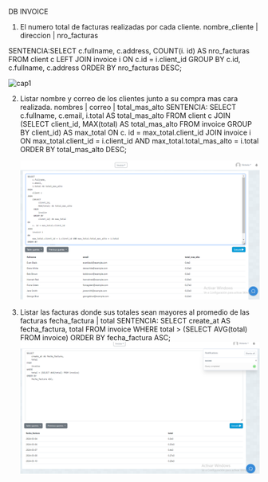 DB INVOICE

1. El numero total de facturas realizadas por cada cliente.
          nombre_cliente | direccion | nro_facturas

SENTENCIA:SELECT 
    c.fullname, 
    c.address, 
    COUNT(i. id) AS nro_facturas
FROM 
    client c
LEFT JOIN 
    invoice i ON c.id = i.client_id
GROUP BY 
    c.id, 
    c.fullname, 
    c.address
ORDER BY 
    nro_facturas DESC;

![cap1](capturas/cap1.jpg)


2. Listar nombre y correo de los clientes junto a su compra mas cara realizada.
          nombres |  correo   | total_mas_alto
SENTENCIA: 
SELECT 
    c.fullname, 
    c.email, 
    i.total AS total_mas_alto
FROM 
    client c
JOIN 
    (SELECT 
         client_id, 
         MAX(total) AS total_mas_alto
     FROM 
         invoice
     GROUP BY 
         client_id) AS max_total
ON 
    c. id = max_total.client_id
JOIN 
    invoice i
ON 
    max_total.client_id = i.client_id AND max_total.total_mas_alto = i.total
ORDER BY 
    total_mas_alto DESC;

    ![cap2](capturas/cap2.png)
3. Listar las facturas donde sus totales sean mayores al promedio de las facturas
          fecha_factura | total
SENTENCIA: 
SELECT 
    create_at AS fecha_factura, 
    total
FROM 
    invoice
WHERE 
    total > (SELECT AVG(total) FROM invoice)
ORDER BY 
    fecha_factura ASC;
    ![cap3](capturas/cap3.png)
